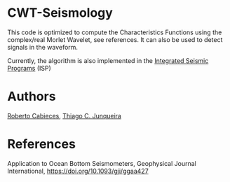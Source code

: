 # CWT-Seismology
This code is optimized to compute the Characteristics Functions using the complex/real 
Morlet Wavelet, see references. It can also be used to detect signals in the waveform. 

Currently, the algorithm is also implemented in the 
[Integrated Seismic Programs](https://github.com/rcabdia/ISP/tree/Pyqt5_migration)
(ISP)

# Authors

[Roberto Cabieces](https://github.com/rcabdia), [Thiago C. Junqueira](https://github.com/junqfisica)

# References

Application to Ocean Bottom Seismometers, Geophysical Journal International, https://doi.org/10.1093/gji/ggaa427
